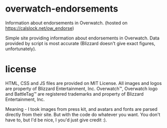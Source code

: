 # overwatch-endorsements
Information about endorsements in Overwatch. (hosted on https://calslock.net/ow_endorse)

Simple site providing information about endorsements in Overwatch. Data provided by script is most accurate (Blizzard doesn't give exact figures, unfortunately).

# license
HTML, CSS and JS files are provided on MIT License. All images and logos are property of Blizzard Entertainment, Inc. Overwatch™, Overwatch logo and BattleTag™ are registered trademarks and property of Blizzard Entertainment, Inc.

Meaning - I took images from press kit, and avatars and fonts are parsed directly from their site. But with the code do whatever you want. You don't have to, but I'd be nice, I you'd just give credit :).
